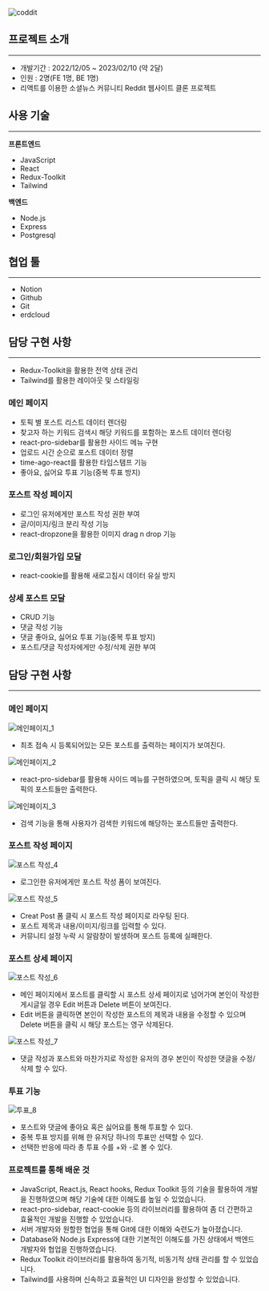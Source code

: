 ![coddit](https://user-images.githubusercontent.com/94662639/218488892-75a327cf-311a-4979-bab6-05c653968e04.png)


## 프로젝트 소개

---

- 개발기간 : 2022/12/05 ~ 2023/02/10 (약 2달)
- 인원 : 2명(FE 1명, BE 1명)
- 리액트를 이용한 소셜뉴스 커뮤니티 Reddit 웹사이트 클론 프로젝트

## 사용 기술

---

**프론트엔드**

- JavaScript
- React
- Redux-Toolkit
- Tailwind

**백엔드**

- Node.js
- Express
- Postgresql

## 협업 툴

---

- Notion
- Github
- Git
- erdcloud

## 담당 구현 사항

---

- Redux-Toolkit을 활용한 전역 상태 관리
- Tailwind를 활용한 레이아웃 및 스타일링

### 메인 페이지

- 토픽 별 포스트 리스트 데이터 렌더링
- 찾고자 하는 키워드 검색시 해당 키워드를 포함하는 포스트 데이터 렌더링
- react-pro-sidebar를 활용한 사이드 메뉴 구현
- 업로드 시간 순으로 포스트 데이터 정렬
- time-ago-react를 활용한 타임스탬프 기능
- 좋아요, 싫어요 투표 기능(중복 투표 방지)

### 포스트 작성 페이지

- 로그인 유저에게만 포스트 작성 권한 부여
- 글/이미지/링크 분리 작성 기능
- react-dropzone을 활용한 이미지 drag n drop 기능

### 로그인/회원가입 모달

- react-cookie를 활용해 새로고침시 데이터 유실 방지

### 상세 포스트 모달

- CRUD 기능
- 댓글 작성 기능
- 댓글 좋아요, 싫어요 투표 기능(중복 투표 방지)
- 포스트/댓글 작성자에게만 수정/삭제 권한 부여

## 담당 구현 사항

---

### 메인 페이지

![메인페이지_1](https://user-images.githubusercontent.com/94662639/218489049-dac4ceed-35ee-47ea-9adb-942719820533.gif)


- 최초 접속 시 등록되어있는 모든 포스트를 출력하는 페이지가 보여진다.

![메인페이지_2](https://user-images.githubusercontent.com/94662639/218489068-50c8e6ab-5fc8-4290-b70a-364ca33bccfa.gif)


- react-pro-sidebar를 활용해 사이드 메뉴를 구현하였으며, 토픽을 클릭 시 해당 토픽의 포스트들만 출력한다.

![메인페이지_3](https://user-images.githubusercontent.com/94662639/218489081-c97e0b39-fa67-4d6f-9bbd-7e38c12695c8.gif)


- 검색 기능을 통해 사용자가 검색한 키워드에 해당하는 포스트들만 출력한다.

### 포스트 작성 페이지

![포스트 작성_4](https://user-images.githubusercontent.com/94662639/218489245-a571c1bc-1115-41fb-993d-6eaecb0a5160.gif)


- 로그인한 유저에게만 포스트 작성 폼이 보여진다.

![포스트 작성_5](https://user-images.githubusercontent.com/94662639/218489255-27545295-8430-4789-af72-4ea509f84f70.gif)


- Creat Post 폼 클릭 시 포스트 작성 페이지로 라우팅 된다.
- 포스트 제목과 내용/이미지/링크를 입력할 수 있다.
- 커뮤니티 설정 누락 시 알람창이 발생하며 포스트 등록에 실패한다.

### 포스트 상세 페이지

![포스트 작성_6](https://user-images.githubusercontent.com/94662639/218489269-cf10d58f-0498-48f0-a797-4eeffcbd0ce5.gif)


- 메인 페이지에서 포스트를 클릭할 시 포스트 상세 페이지로 넘어가며 본인이 작성한 게시글일 경우 Edit 버튼과 Delete 버튼이 보여진다.
- Edit 버튼을 클릭하면 본인이 작성한 포스트의 제목과 내용을 수정할 수 있으며  Delete 버튼을 클릭 시 해당 포스트는 영구 삭제된다.

![포스트 작성_7](https://user-images.githubusercontent.com/94662639/218489286-9bce6316-081e-4b74-bbf0-97e102754014.gif)

- 댓글 작성과 포스트와 마찬가지로 작성한 유저의 경우 본인이 작성한 댓글을 수정/삭제 할 수 있다.

### 투표 기능

![투표_8](https://user-images.githubusercontent.com/94662639/218489300-719ff7c8-933d-451f-85db-50af9fb1ecfb.gif)

- 포스트와 댓글에 좋아요 혹은 싫어요를 통해 투표할 수 있다.
- 중복 투표 방지를 위해 한 유저당 하나의 투표만 선택할 수 있다.
- 선택한 반응에 따라 총 투표 수를 +와 -로 볼 수 있다.

### 프로젝트를 통해 배운 것

- JavaScript, React.js, React hooks, Redux Toolkit 등의 기술을 활용하여 개발을 진행하였으며 해당 기술에 대한 이해도를 높일 수 있었습니다.
- react-pro-sidebar, react-cookie 등의 라이브러리를 활용하여 좀 더 간편하고 효율적인 개발을 진행할 수 있었습니다.
- 서버 개발자와 원할한 협업을 통해 Git에 대한 이해와 숙련도가 높아졌습니다.
- Database와 Node.js Express에 대한 기본적인 이해도를 가진 상태에서 백엔드 개발자와 협업을 진행하였습니다.
- Redux Toolkit 라이브러리를 활용하여 동기적, 비동기적 상태 관리를 할 수 있었습니다.
- Tailwind를 사용하며 신속하고 효율적인 UI 디자인을 완성할 수 있었습니다.

